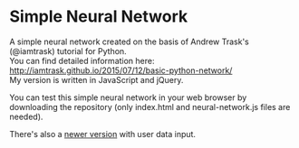 # Simple Neural Network
A simple neural network created on the basis of Andrew Trask's (@iamtrask) tutorial for Python.  
You can find detailed information here: http://iamtrask.github.io/2015/07/12/basic-python-network/  
My version is written in JavaScript and jQuery.

You can test this simple neural network in your web browser by downloading the repository (only index.html and neural-network.js files are needed). 

There's also a [newer version](https://github.com/milan5599/simple-neural-network/tree/version-with-user-input) with user data input.
